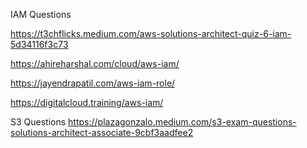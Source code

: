 IAM Questions

https://t3chflicks.medium.com/aws-solutions-architect-quiz-6-iam-5d34116f3c73

https://ahireharshal.com/cloud/aws-iam/

https://jayendrapatil.com/aws-iam-role/

https://digitalcloud.training/aws-iam/


S3 Questions
https://plazagonzalo.medium.com/s3-exam-questions-solutions-architect-associate-9cbf3aadfee2
